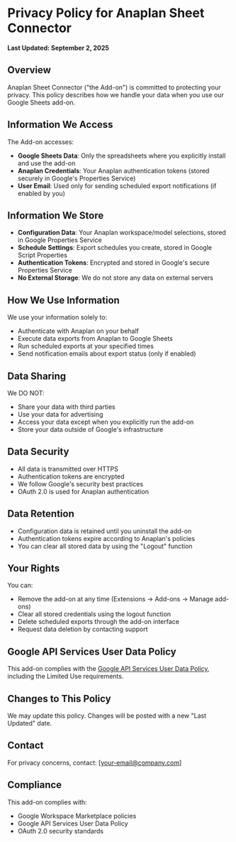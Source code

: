 # Privacy Policy for Anaplan Sheet Connector

**Last Updated: September 2, 2025**

## Overview
Anaplan Sheet Connector ("the Add-on") is committed to protecting your privacy. This policy describes how we handle your data when you use our Google Sheets add-on.

## Information We Access
The Add-on accesses:
- **Google Sheets Data**: Only the spreadsheets where you explicitly install and use the add-on
- **Anaplan Credentials**: Your Anaplan authentication tokens (stored securely in Google's Properties Service)
- **User Email**: Used only for sending scheduled export notifications (if enabled by you)

## Information We Store
- **Configuration Data**: Your Anaplan workspace/model selections, stored in Google Properties Service
- **Schedule Settings**: Export schedules you create, stored in Google Script Properties
- **Authentication Tokens**: Encrypted and stored in Google's secure Properties Service
- **No External Storage**: We do not store any data on external servers

## How We Use Information
We use your information solely to:
- Authenticate with Anaplan on your behalf
- Execute data exports from Anaplan to Google Sheets
- Run scheduled exports at your specified times
- Send notification emails about export status (only if enabled)

## Data Sharing
We DO NOT:
- Share your data with third parties
- Use your data for advertising
- Access your data except when you explicitly run the add-on
- Store your data outside of Google's infrastructure

## Data Security
- All data is transmitted over HTTPS
- Authentication tokens are encrypted
- We follow Google's security best practices
- OAuth 2.0 is used for Anaplan authentication

## Data Retention
- Configuration data is retained until you uninstall the add-on
- Authentication tokens expire according to Anaplan's policies
- You can clear all stored data by using the "Logout" function

## Your Rights
You can:
- Remove the add-on at any time (Extensions → Add-ons → Manage add-ons)
- Clear all stored credentials using the logout function
- Delete scheduled exports through the add-on interface
- Request data deletion by contacting support

## Google API Services User Data Policy
This add-on complies with the [Google API Services User Data Policy](https://developers.google.com/terms/api-services-user-data-policy), including the Limited Use requirements.

## Changes to This Policy
We may update this policy. Changes will be posted with a new "Last Updated" date.

## Contact
For privacy concerns, contact: [your-email@company.com]

## Compliance
This add-on complies with:
- Google Workspace Marketplace policies
- Google API Services User Data Policy
- OAuth 2.0 security standards
